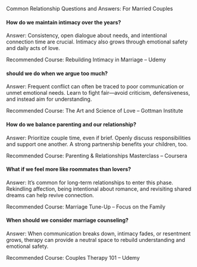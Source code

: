 Common Relationship Questions and Answers: For Married Couples

#### How do we maintain intimacy over the years?

Answer:
Consistency, open dialogue about needs, and intentional connection time are crucial. Intimacy also grows through
emotional safety and daily acts of love.

Recommended Course:
Rebuilding Intimacy in Marriage – Udemy

#### should we do when we argue too much?

Answer:
Frequent conflict can often be traced to poor communication or unmet emotional needs. Learn to fight fair—avoid
criticism, defensiveness, and instead aim for understanding.

Recommended Course:
The Art and Science of Love – Gottman Institute

#### How do we balance parenting and our relationship?

Answer:
Prioritize couple time, even if brief. Openly discuss responsibilities and support one another. A strong partnership
benefits your children, too.

Recommended Course:
Parenting & Relationships Masterclass – Coursera

#### What if we feel more like roommates than lovers?

Answer:
It’s common for long-term relationships to enter this phase. Rekindling affection, being intentional about romance, and
revisiting shared dreams can help revive connection.

Recommended Course:
Marriage Tune-Up – Focus on the Family

#### When should we consider marriage counseling?

Answer:
When communication breaks down, intimacy fades, or resentment grows, therapy can provide a neutral space to rebuild
understanding and emotional safety.

Recommended Course:
Couples Therapy 101 – Udemy

